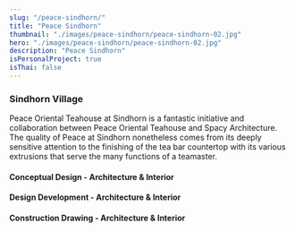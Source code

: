 ```yaml
---
slug: "/peace-sindhorn/"
title: "Peace Sindhorn"
thumbnail: "./images/peace-sindhorn/peace-sindhorn-02.jpg"
hero: "./images/peace-sindhorn/peace-sindhorn-02.jpg"
description: "Peace Sindhorn"
isPersonalProject: true
isThai: false
---
```


### Sindhorn Village

Peace Oriental Teahouse at Sindhorn is a fantastic initiative and collaboration between Peace Oriental Teahouse and Spacy Architecture. The quality of Peace at Sindhorn nonetheless comes from its deeply sensitive attention to the finishing of the tea bar countertop with its various extrusions that serve the many functions of a teamaster.

#### Conceptual Design - Architecture & Interior

#### Design Development - Architecture & Interior

#### Construction Drawing - Architecture & Interior
